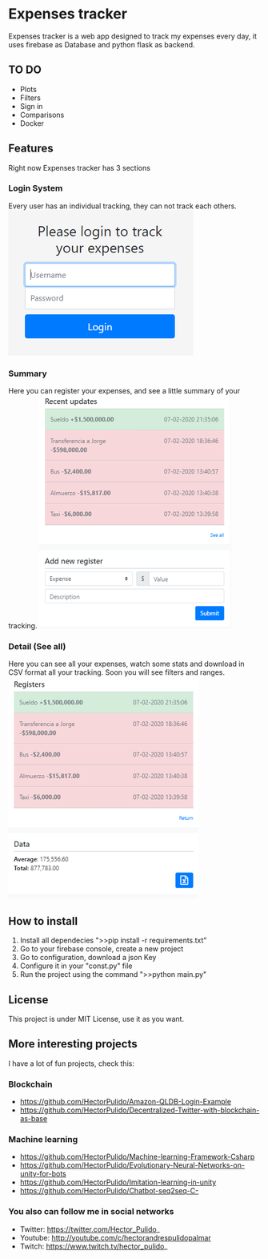 # Expenses tracker
Expenses tracker is a web app designed to track my expenses every day, it uses firebase as Database and python flask as backend.

## TO DO
* Plots
* Filters
* Sign in
* Comparisons
* Docker

## Features
Right now Expenses tracker has 3 sections

### Login System
Every user has an individual tracking, they can not track each others.
![Login](/images/login.png)

### Summary
Here you can register your expenses, and see a little summary of your tracking.
![Summary](/images/summary.png)

### Detail (See all)
Here you can see all your expenses, watch some stats and download in CSV format all your tracking. 
Soon you will see filters and ranges.
![Detail](/images/complete_register.png)

## How to install
1. Install all dependecies ">>pip install -r requirements.txt"
2. Go to your firebase console, create a new project
3. Go to configuration, download a json Key
4. Configure it in your "const.py" file
5. Run the project using the command ">>python main.py"

## License
This project is under MIT License, use it as you want.

## More interesting projects
I have a lot of fun projects, check this:

### Blockchain
- https://github.com/HectorPulido/Amazon-QLDB-Login-Example
- https://github.com/HectorPulido/Decentralized-Twitter-with-blockchain-as-base

### Machine learning
- https://github.com/HectorPulido/Machine-learning-Framework-Csharp
- https://github.com/HectorPulido/Evolutionary-Neural-Networks-on-unity-for-bots
- https://github.com/HectorPulido/Imitation-learning-in-unity
- https://github.com/HectorPulido/Chatbot-seq2seq-C-

### You also can follow me in social networks
- Twitter: https://twitter.com/Hector_Pulido_
- Youtube: http://youtube.com/c/hectorandrespulidopalmar
- Twitch: https://www.twitch.tv/hector_pulido_